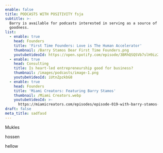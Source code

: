 ```yaml
---
enable: false
title: PODCASTS WITH POSITIVITY fsja
subtitle: >-
  Barry is available for podcasts interested in serving as a source of light and
  goodness.
list:
  - enable: true
    head: Founders
    title: 'First Time Founders: Love is The Human Accelerator'
    thumbnail: /Barry Stamos Dear First Time Founders.png
    youtubeVideoId: https://open.spotify.com/episode/3BRhQSQSVb7slH9iz2TTDB
  - enable: true
    head: Consulting
    title: Is heart-led entrepreneurship good for business?
    thumbnail: /images/podcasts/image-1.png
    youtubeVideoId: iUtnZpzkbG8
  - enable: true
    head: Founders
    title: 'Miami Creators: Featuring Barry Stamos'
    thumbnail: /Miami Creators.webp
    youtubeVideoId: >-
      https://miamicreators.com/episodes/episode-019-with-barry-stamos-leading-from-the-heart
draft: false
meta_title: sadfasd
---
```

Mukles

hossen

hellow
